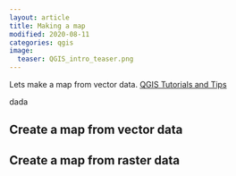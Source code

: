 ```yaml
---
layout: article
title: Making a map
modified: 2020-08-11
categories: qgis
image:
  teaser: QGIS_intro_teaser.png
---
```


Lets make a map from vector data. <span style="color:blue"> [QGIS Tutorials and Tips](https://www.qgistutorials.com/en/docs/introduction.html)</span>

dada

## Create a map from vector data


## Create a map from raster data
